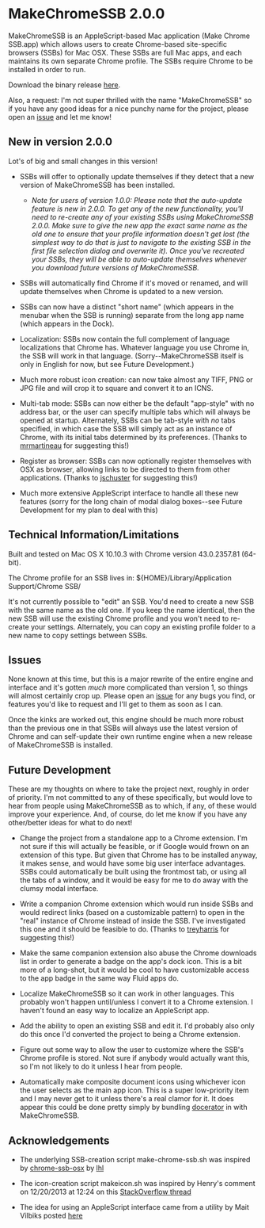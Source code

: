 # MakeChromeSSB 2.0.0

MakeChromeSSB is an AppleScript-based Mac application (Make Chrome SSB.app) which allows users to create Chrome-based site-specific browsers (SSBs) for Mac OSX. These SSBs are full Mac apps, and each maintains its own separate Chrome profile. The SSBs require Chrome to be installed in order to run.

Download the binary release [here](https://github.com/dmarmor/osx-chrome-ssb-gui/releases "Download").

Also, a request: I'm not super thrilled with the name "MakeChromeSSB" so if you have any good ideas for a nice punchy name for the project, please open an [issue](https://github.com/dmarmor/osx-chrome-ssb-gui/issues/new "Issues") and let me know!


## New in version 2.0.0

Lot's of big and small changes in this version!

- SSBs will offer to optionally update themselves if they detect that a new version of MakeChromeSSB has been installed.
  - *Note for users of version 1.0.0: Please note that the auto-update feature is new in 2.0.0. To get any of the new functionality, you'll need to re-create any of your existing SSBs using MakeChromeSSB 2.0.0. Make sure to give the new app the exact same name as the old one to ensure that your profile information doesn't get lost (the simplest way to do that is just to navigate to the existing SSB in the first file selection dialog and overwrite it). Once you've recreated your SSBs, they will be able to auto-update themselves whenever you download future versions of MakeChromeSSB.*

- SSBs will automatically find Chrome if it's moved or renamed, and will update themselves when Chrome is updated to a new version.

- SSBs can now have a distinct "short name" (which appears in the menubar when the SSB is running) separate from the long app name (which appears in the Dock).

- Localization: SSBs now contain the full complement of language localizations that Chrome has. Whatever language you use Chrome in, the SSB will work in that language. (Sorry--MakeChromeSSB itself is only in English for now, but see Future Development.)

- Much more robust icon creation: can now take almost any TIFF, PNG or JPG file and will crop it to square and convert it to an ICNS.

- Multi-tab mode: SSBs can now either be the default "app-style" with no address bar, or the user can specify multiple tabs which will always be opened at startup. Alternately, SSBs can be tab-style with *no* tabs specified, in which case the SSB will simply act as an instance of Chrome, with its initial tabs determined by its preferences.  (Thanks to [mrmartineau](https://github.com/mrmartineau "mrmartineau") for suggesting this!)

- Register as browser: SSBs can now optionally register themselves with OSX as browser, allowing links to be directed to them from other applications. (Thanks to [jschuster](https://github.com/jschuster "jschuster") for suggesting this!)

- Much more extensive AppleScript interface to handle all these new features (sorry for the long chain of modal dialog boxes--see Future Development for my plan to deal with this)


## Technical Information/Limitations

Built and tested on Mac OS X 10.10.3 with Chrome version 43.0.2357.81 (64-bit).

The Chrome profile for an SSB lives in: ${HOME}/Library/Application Support/Chrome SSB/<SSB Name>

It's not currently possible to "edit" an SSB. You'd need to create a new SSB with the same name as the old one. If you keep the name identical, then the new SSB will use the existing Chrome profile and you won't need to re-create your settings. Alternately, you can copy an existing profile folder to a new name to copy settings between SSBs.


## Issues

None known at this time, but this is a major rewrite of the entire engine and interface and it's gotten *much* more complicated than version 1, so things will almost certainly crop up. Please open an [issue](https://github.com/dmarmor/osx-chrome-ssb-gui/issues/new "Issues") for any bugs you find, or features you'd like to request and I'll get to them as soon as I can.

Once the kinks are worked out, this engine should be much more robust than the previous one in that SSBs will always use the latest version of Chrome and can self-update their own runtime engine when a new release of MakeChromeSSB is installed.


## Future Development

These are my thoughts on where to take the project next, roughly in order of priority. I'm not committed to any of these specifically, but would love to hear from people using MakeChromeSSB as to which, if any, of these would improve your experience. And, of course, do let me know if you have any other/better ideas for what to do next!

- Change the project from a standalone app to a Chrome extension. I'm not sure if this will actually be feasible, or if Google would frown on an extension of this type. But given that Chrome has to be installed anyway, it makes sense, and would have some big user interface advantages. SSBs could automatically be built using the frontmost tab, or using all the tabs of a window, and it would be easy for me to do away with the clumsy modal interface.

- Write a companion Chrome extension which would run inside SSBs and would redirect links (based on a customizable pattern) to open in the "real" instance of Chrome instead of inside the SSB. I've investigated this one and it should be feasible to do. (Thanks to [treyharris](https://github.com/treyharris "treyharris") for suggesting this!)

- Make the same companion extension also abuse the Chrome downloads list in order to generate a badge on the app's dock icon. This is a bit more of a long-shot, but it would be cool to have customizable access to the app badge in the same way Fluid apps do.

- Localize MakeChromeSSB so it can work in other languages. This probably won't happen until/unless I convert it to a Chrome extension. I haven't found an easy way to localize an AppleScript app.

- Add the ability to open an existing SSB and edit it. I'd probably also only do this once I'd converted the project to being a Chrome extension.

- Figure out some way to allow the user to customize where the SSB's Chrome profile is stored. Not sure if anybody would actually want this, so I'm not likely to do it unless I hear from people.

- Automatically make composite document icons using whichever icon the user selects as the main app icon. This is a super low-priority item and I may never get to it unless there's a real clamor for it. It does appear this could be done pretty simply by bundling [docerator](https://code.google.com/p/docerator/ "Docerator") in with MakeChromeSSB.


## Acknowledgements

- The underlying SSB-creation script make-chrome-ssb.sh was inspired by [chrome-ssb-osx](https://github.com/lhl/chrome-ssb-osx "chrome-ssb-osx") by [lhl](https://github.com/lhl "lhl")

- The icon-creation script makeicon.sh was inspired by Henry's comment on 12/20/2013 at 12:24 on this [StackOverflow thread](http://stackoverflow.com/questions/12306223/how-to-manually-create-icns-files-using-iconutil "StackOverflow thread")

- The idea for using an AppleScript interface came from a utility by Mait Vilbiks posted [here](https://www.lessannoyingcrm.com/blog/2011/01/240/Updates+to+Mac+Chrome+application+shortcuts+and+the+iOS+fullscreen+webapp+generator "Mait Vilbiks utility")
